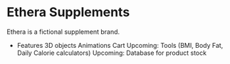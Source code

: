 # Ethera Supplements

Ethera is a fictional supplement brand.

- Features
  3D objects
  Animations
  Cart
  Upcoming: Tools (BMI, Body Fat, Daily Calorie calculators)
  Upcoming: Database for product stock
